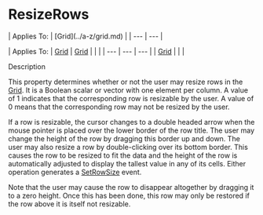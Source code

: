 




<h1 class="heading"><span class="name">ResizeRows</span></h1>
| Applies To: | [Grid](../a-z/grid.md) |
| --- | ---  |

| Applies To: | [Grid](../a-z/grid.md) | [Grid](../a-z/grid.md) |  |  |
| --- | --- | ---  |
| [Grid](../a-z/grid.md) |  |  |


Description


This property determines whether or not the user may resize rows in the [Grid](../a-z/grid.md). It is a Boolean scalar or vector with one element per column. A value of 1 indicates that the corresponding row is resizable by the user. A value of  0 means that the corresponding row may not be resized by the user.


If a row is resizable, the cursor changes to a double headed arrow when the mouse pointer is placed over the lower border of the row title. The user may change the height of the row by dragging this border up and down. The user may also resize a row by double-clicking over its bottom border. This causes the row to be resized to fit the data and the height of the row is automatically adjusted to display the tallest value in any of its cells. Either operation generates a [SetRowSize](../a-z/setrowsize.md) event.


Note that the user may cause the row to disappear altogether by dragging it to a zero height. Once this has been done, this row may only be restored if the row above it is itself not resizable.



